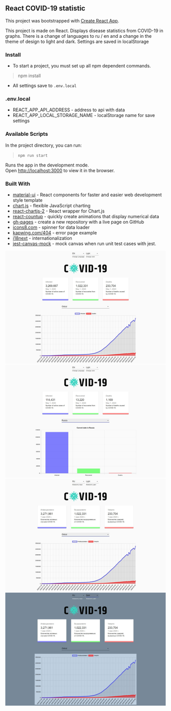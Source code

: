 ## React COVID-19 statistic


This project was bootstrapped with [Create React App](https://github.com/facebook/create-react-app).

This project is made on React. Displays disease statistics from COVID-19 in graphs. There is a change of languages ​​to ru / en and a change in the theme of design to light and dark. Settings are saved in localStorage

### Install

* To start a project, you must set up all npm dependent commands.
> npm install



* All settings save to `.env.local`


### .env.local

* REACT_APP_API_ADDRESS - address to api with data 
* REACT_APP_LOCAL_STORAGE_NAME - localStorage name for save settings
 

### Available Scripts

In the project directory, you can run:
> `npm run start`

Runs the app in the development mode.<br />
Open [http://localhost:3000](http://localhost:3000) to view it in the browser.


### Built With

* [material-ui](https://github.com/mui-org/material-ui) - React components for faster and easier web development style template
* [chart.js](https://www.chartjs.org/) - flexible JavaScript charting
* [react-chartjs-2](https://github.com/jerairrest/react-chartjs-2) - React wrapper for Chart.js
* [react-countup](https://github.com/glennreyes/react-countup) - quickly create animations that display numerical data
* [gh-pages](https://pages.github.com/) - create a new repository with a live page on GitHub
* [icons8.com](https://icons8.com/cssload/) - spinner for data loader
* [kapwing.com/404](https://www.kapwing.com/404-illustrations?ref=producthunt) - error page example
* [i18next](https://www.i18next.com/) - internationalization
* [jest-canvas-mock](https://github.com/hustcc/jest-canvas-mock) - mock canvas when run unit test cases with jest.

![global-schedule](./screenshots/1.global-schedule-en.jpg)
![russian-schedule](./screenshots/2.russian-schedule-en.jpg)
![change-language-ru](./screenshots/3.change-language-ru.jpg)
![change-theme-ru](./screenshots/4.change-theme-ru.jpg)


